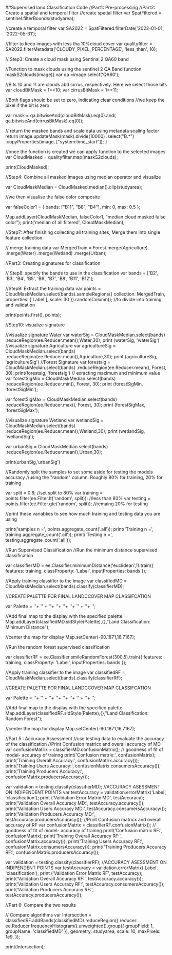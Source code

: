 ##Supervised land Classification Code
//Part1: Pre-processing
//Part2: Create a spatial and temporal filter
//create spatial filter
var SpatFiltered = sentinel.filterBounds(studyarea);

//create a temporal filter
var SA2022 = SpatFiltered.filterDate('2022-01-01', '2022-05-31');

//filter to keep images with less tha 10%cloud cover
var qualityfilter = SA2022.filterMetadata('CLOUDY_PIXEL_PERCENTAGE', 'less_than', 10);

// Step3: Create a cloud mask using Sentinal 2 QA60 band

//Function to mask clouds using the sentinel 2 QA Band
function maskS2clouds(image){
 var qa =image.select('QA60');
  
  //Bits 10 and 11 are clouds abd cirrus, respectively. Here we select those bits
  var cloudBitMask = 1<<10; 
  var cirrusBitMask = 1<<11;
  
  //Both flags should be set to zero, indicating clear conditions
  //we keep the pixel if the bit is zero
  
  var mask = qa.bitwiseAnd(cloudBitMask).eq(0).and(
            qa.bitwiseAnd(cirrusBitMask).eq(0));
            
  // return the masked bands and scale data using metadata scaling factor
  return image.updateMask(mask).divide(10000)
      .select("B.*")
      .copyProperties(image, ["system:time_start"]);
}

//once the function is created we can apply function to the selected images
var CloudMasked = qualityfilter.map(maskS2clouds);

print(CloudMasked);

//Step4: Combine all masked images using median operator and visualize

var CloudMaskMedian = CloudMasked.median().clip(studyarea);

//we then visualise the false color composite

var falseColor1 = {
  bands: ["B11", "B8", "B4"],
  min: 0,
  max: 0.5
};

Map.addLayer(CloudMaskMedian, falseColor1, "median cloud masked false color");
print('median of all filtered', CloudMaskMedian); 

//Step7: After finishing collecting all training sites, Merge them into single feature collection

// merge training data
var MergedTrain  = Forest.merge(Agriculture)
                          .merge(Water)
                          .merge(Wetland)
                          .merge(Urban);
                          

//Part3: Creating signatures for classification

// Step8: specify the bands to use in the classification
var bands = ['B2', 'B3', 'B4', 'B5', 'B6', 'B7', 'B8', 'B11', 'B12'];

//Step9: Extract the training data
var points = CloudMaskMedian.select(bands).sampleRegions({
  collection: MergedTrain,
  properties: ['Label'],
  scale: 30
}).randomColumn(); //to divide into training and validation

print(points.first(), points);


//Step10: visualize signature

//visualize signature Water
var waterSig = CloudMaskMedian.select(bands)
.reduceRegion(ee.Reducer.mean(),Water,30);
print (waterSig, 'waterSig')
//visualize signature Agriculture
var agricultureSig = CloudMaskMedian.select(bands)
.reduceRegion(ee.Reducer.mean(),Agriculture,30);
print (agricultureSig, 'agricultureSig')
//Forest Signature
var forestsig = CloudMaskMedian.select(bands)
                              .reduceRegion(ee.Reducer.mean(), Forest, 30);
print(forestsig, 'forestsig')
// exracting maximum and minimum value
var forestSigMin = CloudMaskMedian.select(bands)
                            .reduceRegion(ee.Reducer.min(), Forest, 30);
print (forestSigMin, 'forestSigMin');

var forestSigMax = CloudMaskMedian.select(bands)
                            .reduceRegion(ee.Reducer.max(), Forest, 30);
print (forestSigMax, 'forestSigMax');

//visualize signature Wetland
var wetlandSig = CloudMaskMedian.select(bands)
.reduceRegion(ee.Reducer.mean(),Wetland,30);
print (wetlandSig, 'wetlandSig');

var urbanSig = CloudMaskMedian.select(bands)
.reduceRegion(ee.Reducer.mean(),Urban,30);
                               
print(urbanSig,'urbanSig')

//Randomly split the samples to set some aside for testing the models accuracy
//using the "random" column. Roughly 80%  for training, 20% for training

var split = 0.8; //set split to  80%
var training = points.filter(ee.Filter.lt('random', split)); //less than 80%
var testing = points.filter(ee.Filter.gte('random', split)); //remaing  20% for testing

//print these variabkes to see how much training and testing data you are using

print('samples n =', points.aggregate_count('.all'));
print('Training n =', training.aggregate_count('.all'));
print('Testing n =', testing.aggregate_count('.all'));

//Run Supervised Classification
//Run the minimum distance supervised classification

var classifierMD = ee.Classifier.minimumDistance('euclidean',1).train({
  features: training,
  classProperty: 'Label',
  inputProperties: bands
});

//Apply training classifier to the image
var classifiedMD = CloudMaskMedian.select(bands).classify(classifierMD);

//CREATE PALETTE FOR FINAL LANDCCOVER MAP CLASSIFCATION

var Palette =
'<RasterSymbolizer>'+
'<ColorMap type = "intervals">' +
  '<ColorMapEntry color = "#202bb6" quantity = "1" Label = "Water"/>'+
  '<ColorMapEntry color = "#feb50d" quantity = "2" Label = "Agriculture"/>'+
  '<ColorMapEntry color = "#54dd6d" quantity = "3" Label = "Forest"/>'+
  '<ColorMapEntry color = "#1eddf4" quantity = "4" Label = "Wetland"/>'+
   '<ColorMapEntry color ="#f41e3f" quantity="5" label="urban"/>' +
'</ColorMap>'+
'</RasterSymbolizer>';

//Add final map to the display with the specified palette
Map.addLayer(classifiedMD.sldStyle(Palette),{},"Land Classification: Minimum Distance");


//center the map for display
Map.setCenter(-90.1871,16.7167);

//Run the random forest supervised classification

var classifierRF = ee.Classifier.smileRandomForest(300,5).train({
  features: training,
  classProperty: 'Label',
  inputProperties: bands
});

//Apply training classifier to the image
var classifiedRF = CloudMaskMedian.select(bands).classify(classifierRF);

//CREATE PALETTE FOR FINAL LANDCCOVER MAP CLASSIFCATION

var Palette =
'<RasterSymbolizer>'+
'<ColorMap type = "intervals">' +
  '<ColorMapEntry color = "#202bb6" quantity = "1" Label = "Water"/>'+
  '<ColorMapEntry color = "#feb50d" quantity = "2" Label = "Agriculture"/>'+
  '<ColorMapEntry color = "#54dd6d" quantity = "3" Label = "Forest"/>'+
  '<ColorMapEntry color = "#1eddf4" quantity = "4" Label = "Wetland"/>'+
   '<ColorMapEntry color ="#f41e3f" quantity="5" label="urban"/>' +
'</ColorMap>'+
'</RasterSymbolizer>';

//Add final map to the display with the specified palette
Map.addLayer(classifiedRF.sldStyle(Palette),{},"Land Classification: Random Forest");

//center the map for display
Map.setCenter(-90.1871,16.7167);

//Part 5 : Accuracy Assessment
//use testing data to evaluate the accuracy of the classification
//Print Confusion matricx and overall accuracy of MD
var confusionMatrix = classifierMD.confusionMatrix(); // goodness of fit of model- accuracy of trainng
print('Confusion matrix:', confusionMatrix);
print('Training Overall Accuracy:', confusionMatrix.accuracy());
print('Training Users Accuracy:', confusionMatrix.consumersAccuracy());
print('Training Producers Accuracy:', confusionMatrix.producersAccuracy());

var validation  = testing.classify(classifierMD); //ACCURACY ASESSMENT ON INDIPENDENT POINTS
var testAccuracy = validation.errorMatrix('Label', 'classification');
print ('Validation Error Matrix MD', testAccuracy);
print('Validation Overall Accuracy MD:', testAccuracy.accuracy());
print('Validation Users Accuracy MD:', testAccuracy.consumersAccuracy());
print('Validation Producers Accuracy MD:', testAccuracy.producersAccuracy());
//Print Confusion matricx and overall accuracy of RF
var confusionMatrix = classifierRF.confusionMatrix(); // goodness of fit of model- accuracy of trainng
print('Confusion matrix RF:', confusionMatrix);
print('Training Overall Accuracy RF:', confusionMatrix.accuracy());
print('Training Users Accuracy RF:', confusionMatrix.consumersAccuracy());
print('Training Producers Accuracy RF:', confusionMatrix.producersAccuracy());

var validation  = testing.classify(classifierRF); //ACCURACY ASESSMENT ON INDIPENDENT POINTS
var testAccuracy = validation.errorMatrix('Label', 'classification');
print ('Validation Error Matrix RF', testAccuracy);
print('Validation Overall Accuracy RF:', testAccuracy.accuracy());
print('Validation Users Accuracy RF:', testAccuracy.consumersAccuracy());
print('Validation Producers Accuracy RF:', testAccuracy.producersAccuracy());

//Part 6: Compare the two results

// Compare algorithms
var Intersection = classifiedRF.addBands(classifiedMD).reduceRegion({
  reducer: ee.Reducer.frequencyHistogram().unweighted().group({
    groupField: 1,
    groupName: 'classifiedMD'
  }),
  geometry: studyarea,
  scale: 10,
  maxPixels: 1e9,
});

print(Intersection);

